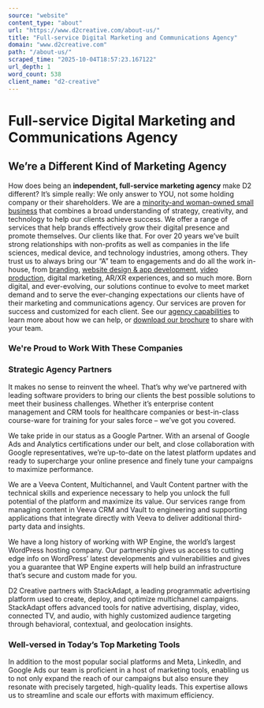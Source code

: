```yaml
---
source: "website"
content_type: "about"
url: "https://www.d2creative.com/about-us/"
title: "Full-service Digital Marketing and Communications Agency"
domain: "www.d2creative.com"
path: "/about-us/"
scraped_time: "2025-10-04T18:57:23.167122"
url_depth: 1
word_count: 538
client_name: "d2-creative"
---
```


# Full-service Digital Marketing and Communications Agency

## We’re a Different Kind of Marketing Agency

How does being an **independent, full-service marketing agency** make D2 different? It’s simple really: We only answer to YOU, not some holding company or their shareholders. We are a [minority-and woman-owned small business](https://appliedinfopartners.com/about/) that combines a broad understanding of strategy, creativity, and technology to help our clients achieve success. We offer a range of services that help brands effectively grow their digital presence and promote themselves. Our clients like that. For over 20 years we’ve built strong relationships with non-profits as well as companies in the life sciences, medical device, and technology industries, among others. They trust us to always bring our “A” team to engagements and do all the work in-house, from [branding](/capabilities/brand-and-messaging-development/), [website design & app development](/capabilities/website-design-and-app-development/), [video production](/capabilities/video-production-and-digital-storytelling/), digital marketing, AR/XR experiences, and so much more. Born digital, and ever-evolving, our solutions continue to evolve to meet market demand and to serve the ever-changing expectations our clients have of their marketing and communications agency. Our services are proven for success and customized for each client. See our [agency capabilities](/capabilities/) to learn more about how we can help, or [download our brochure](https://www.d2creative.com/wp-content/uploads/2025/02/d2-capabilities-brochure-lifesciences.pdf) to share with your team.

### We're Proud to Work With These Companies

### Strategic Agency Partners

It makes no sense to reinvent the wheel. That’s why we’ve partnered with leading software providers to bring our clients the best possible solutions to meet their business challenges. Whether it’s enterprise content management and CRM tools for healthcare companies or best-in-class course-ware for training for your sales force – we’ve got you covered.

We take pride in our status as a Google Partner. With an arsenal of Google Ads and Analytics certifications under our belt, and close collaboration with Google representatives, we’re up-to-date on the latest platform updates and ready to supercharge your online presence and finely tune your campaigns to maximize performance.

We are a Veeva Content, Multichannel, and Vault Content partner with the technical skills and experience necessary to help you unlock the full potential of the platform and maximize its value. Our services range from managing content in Veeva CRM and Vault to engineering and supporting applications that integrate directly with Veeva to deliver additional third-party data and insights.

We have a long history of working with WP Engine, the world’s largest WordPress hosting company. Our partnership gives us access to cutting edge info on WordPress’ latest developments and vulnerabilities and gives you a guarantee that WP Engine experts will help build an infrastructure that’s secure and custom made for you.

D2 Creative partners with StackAdapt, a leading programmatic advertising platform used to create, deploy, and optimize multichannel campaigns. StackAdapt offers advanced tools for native advertising, display, video, connected TV, and audio, with highly customized audience targeting through behavioral, contextual, and geolocation insights.

### Well-versed in Today’s Top Marketing Tools

In addition to the most popular social platforms and Meta, LinkedIn, and Google Ads our team is proficient in a host of marketing tools, enabling us to not only expand the reach of our campaigns but also ensure they resonate with precisely targeted, high-quality leads. This expertise allows us to streamline and scale our efforts with maximum efficiency.